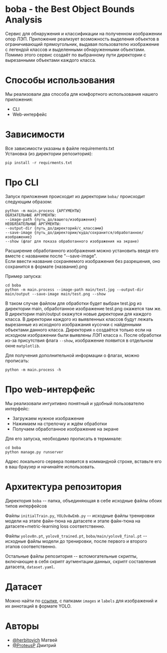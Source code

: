 
# boba - the Best Object Bounds Analysis

Сервис для обнаружения и классификации на полученном изображении опор ЛЭП. Приложение реализует возможность выделения объектов в ограничивающий прямоугольник, выдавая пользователю изображение с легендой классов и выделенными обнаруженными объектами.
Помимо этого сервис создаёт по выбранному пути директории с вырезанными объектами каждого класса.

# Способы использования
Мы реализовали два способа для комфортного использования нашего приложения:
* CLI
* Web-интерфейс

# Зависимости
Все зависимости указаны в файле requirements.txt  
Установка (из директории репозитория):  
```shell
pip install -r requirments.txt
```

# Про CLI

Запуск приложения происходит из директории ```boba/``` происходит следующим образом:
```shell
python -m main.process {АРГУМЕНТЫ} 
ОБЯЗАТЕЛЬНЫЕ АРГУМЕНТЫ:  
--image-path {путь_до/вашего/изображения}  
НЕОБЯЗАТЕЛЬНЫЕ АРГУМЕНТЫ:  
--output-dir {путь_до/директорий/с_классами}  
--save-image {путь_до/директории/куда/сохранится/обработанное/изображение}  
--show (флаг для показа обработанного изображения на экране)
```
Расширение обработанного изображения можно установить введя его вместе с названием  после "--save-image".  
Если ввести название сохраняемого изображения без разрешения, оно сохранится в формате {название}.png

Пример запуска:  
```shell
cd boba 
python -m main.process --image-path main/test.jpg --output-dir main/output --save-image main/test.png --show
```
В таком случае файлом для обработки будет выбран test.jpg из директории main, обработанное изображение test.png окажется там же. В директории main/output окажутся новые директории для каждого класса. В директории каждого из выявленных классов будут лежать вырезанные из исходного изображания кусочки с найденными объектами данного класса. Директория ```n```  создаётся только если на исходном изображении были выявлены ЛЭП класса ```n```. После обработки из-за присутствия флага `--show`, изображение появится в отдельном окне `matplotlib`. 

Для получения дополнительной информации о флагах, можно прописать:
```shell
python -m main.process -h
```
# Про web-интерфейс
Мы реализовали интуитивно понятный и удобный пользователю интерфейс:  
* Загружаем нужное изображение
* Нажимаем на стрелочку и ждём обработки
* Получаем обработанное изображение на экране

Для его запуска, необходимо прописать в терминале:
```shell
cd boba 
python manage.py runserver
```
Адрес локального сервера появится в коммандной строке, вставьте его в ваш браузер и начинайте использовать.
# Архитектура репозитория
Директория `boba` -- папка, объединяющая в себе исходные файлы обоих типов интерфейсов

Файлы `initialTrain.py`, `YOLOv8wEmb.py` -- исходные файлы тренировки модели на этапе файн-тюна на датасете и этапе файн-тюна на датасете+metric-learning loss соответственно. 

Файлы `yolov8n.pt`, `yolov8_trained.pt`, `boba/main/yolov8_final.pt` -- исходные файлы модели до тренировки, после первого и второго этапов соответственно.

Остальные файлы репозитория -- вспомогательные скрипты, включающие в себя скрипт аугментации данных, скрипт составления датасета, `dataset.yaml`.

# Датасет
Можно найти по [ссылке](https://drive.google.com/drive/folders/1Z2s9AZwCB5_lpNqKSa0gJaqVAp1z8Zld), с папками `images` и `labels` для изображений и их аннотаций в формате YOLO.
# Авторы 

- [@herbitovich](https://www.github.com/herbitovich) Матвей
- [@ProteusP](https://github.com/ProteusP) Дмитрий
